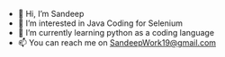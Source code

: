 - 👋 Hi, I’m Sandeep
- 👀 I’m interested in Java Coding for Selenium
- 🌱 I’m currently learning python as a coding language
- 📫 You can reach me on SandeepWork19@gmail.com

<!---
SandeepTest/SandeepTest is a ✨ special ✨ repository because its `README.md` (this file) appears on your GitHub profile.
You can click the Preview link to take a look at your changes.
--->

